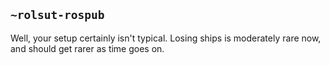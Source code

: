 ## `~rolsut-rospub`
Well, your setup certainly isn't typical. Losing ships is moderately rare now, and should get rarer as time goes on.